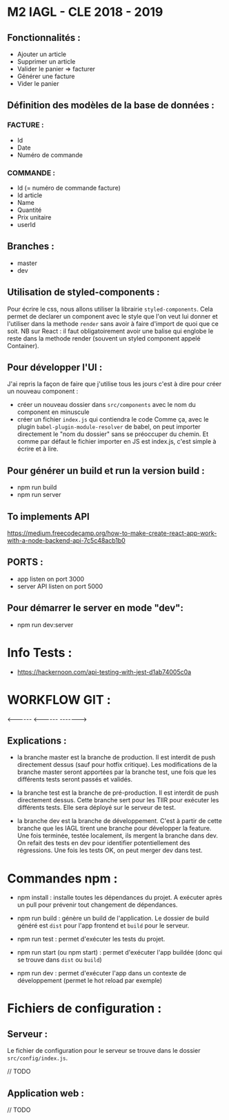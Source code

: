 # M2 IAGL - CLE 2018 - 2019

## Fonctionnalités :

- Ajouter un article
- Supprimer un article
- Valider le panier => facturer
- Générer une facture
- Vider le panier

## Définition des modèles de la base de données :

### FACTURE :

- Id
- Date
- Numéro de commande

### COMMANDE :

- Id (= numéro de commande facture)
- Id article
- Name
- Quantité
- Prix unitaire
- userId

## Branches :

- master
- dev

## Utilisation de styled-components :

Pour écrire le css, nous allons utiliser la librairie `styled-components`. Cela permet de declarer un component avec le style que l'on veut lui donner et l'utiliser dans la methode `render` sans avoir à faire d'import de quoi que ce soit.
NB sur React : il faut obligatoirement avoir une balise qui englobe le reste dans la methode render (souvent un styled component appelé Container).

## Pour développer l'UI :

J'ai repris la façon de faire que j'utilise tous les jours c'est à dire pour créer un nouveau component :

- créer un nouveau dossier dans `src/components` avec le nom du component en minuscule
- créer un fichier `index.js` qui contiendra le code
  Comme ça, avec le plugin `babel-plugin-module-resolver` de babel, on peut importer directement le "nom du dossier" sans se préoccuper du chemin. Et comme par défaut le fichier importer en JS est index.js, c'est simple à écrire et à lire.

## Pour générer un build et run la version build :

- npm run build
- npm run server

## To implements API

https://medium.freecodecamp.org/how-to-make-create-react-app-work-with-a-node-backend-api-7c5c48acb1b0

## PORTS :

- app listen on port 3000
- server API listen on port 5000

## Pour démarrer le server en mode "dev":

- npm run dev:server

# Info Tests :

- https://hackernoon.com/api-testing-with-jest-d1ab74005c0a

# WORKFLOW GIT :

<master> <------ <test> <------ <dev> -------> <someBranch>

## Explications :

- la branche master est la branche de production. Il est interdit de push directement dessus (sauf pour hotfix critique).
  Les modifications de la branche master seront apportées par la branche test, une fois que les différents tests seront passés et validés.

- la branche test est la branche de pré-production. Il est interdit de push directement dessus.
  Cette branche sert pour les TIIR pour exécuter les différents tests. Elle sera déployé sur le serveur de test.

- la branche dev est la branche de développement. C'est à partir de cette branche que les IAGL tirent une branche pour développer la feature. Une fois terminée, testée localement, ils mergent la branche dans dev. On refait des tests en dev pour identifier potentiellement des régressions. Une fois les tests OK, on peut merger dev dans test.

# Commandes npm :

- npm install : installe toutes les dépendances du projet. A exécuter après un pull pour prévenir tout changement de dépendances.

- npm run build : génère un build de l'application. Le dossier de build généré est `dist` pour l'app frontend et `build` pour le serveur.

- npm run test : permet d'exécuter les tests du projet.

- npm run start (ou npm start) : permet d'exécuter l'app buildée (donc qui se trouve dans `dist` ou `build`)

- npm run dev : permet d'exécuter l'app dans un contexte de développement (permet le hot reload par exemple)

# Fichiers de configuration :

## Serveur :

Le fichier de configuration pour le serveur se trouve dans le dossier `src/config/index.js`.

// TODO

## Application web :

// TODO
